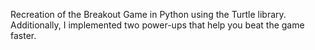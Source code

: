 Recreation of the Breakout Game in Python using the Turtle library. Additionally, I implemented two power-ups that help you beat the game faster.
